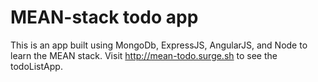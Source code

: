 # MEAN-stack todo app
This is an app built using MongoDb, ExpressJS, AngularJS, and Node to learn the MEAN stack. Visit http://mean-todo.surge.sh to see the todoListApp.
